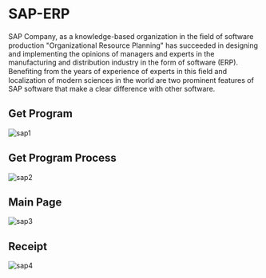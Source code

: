 # SAP-ERP

SAP Company, as a knowledge-based organization in the ﬁeld of software production "Organizational Resource Planning" has succeeded in designing and implementing the opinions of managers and experts in the manufacturing and distribution industry in the form of software (ERP). Beneﬁting from the years of experience of experts in this ﬁeld and localization of modern sciences in the world are two prominent features of SAP software that make a clear difference with other software.



## Get Program ##

![sap1](https://user-images.githubusercontent.com/72977857/161475871-87865912-ec7b-47a3-979b-84a7ef5c089e.PNG)

## Get Program Process ##
![sap2](https://user-images.githubusercontent.com/72977857/161475896-45c83efa-b173-4239-9719-5ef027d50dae.PNG)


## Main Page ##
![sap3](https://user-images.githubusercontent.com/72977857/161475932-8dc8ef79-7261-48ce-b20d-65a13181150f.PNG)


## Receipt ##
![sap4](https://user-images.githubusercontent.com/72977857/161475984-df42ab46-013b-46f8-a5b2-77fb699d03f2.PNG)


